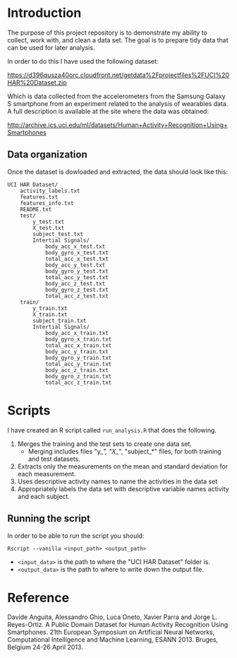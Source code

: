 
# Introduction

The purpose of this project repository is to demonstrate my ability to collect, work
with, and clean a data set. The goal is to prepare tidy data that can be used
for later analysis.

In order to do this I have used the following dataset:

https://d396qusza40orc.cloudfront.net/getdata%2Fprojectfiles%2FUCI%20HAR%20Dataset.zip

Which is data collected from the accelerometers from the Samsung  Galaxy S smartphone from an experiment
related to the analysis of wearables data. A full description is available at the site where the data was obtained:

http://archive.ics.uci.edu/ml/datasets/Human+Activity+Recognition+Using+Smartphones

## Data organization

Once the dataset is dowloaded and extracted, the data should look like this:

```
UCI HAR Dataset/
    activity_labels.txt
    features.txt
    features_info.txt
    README.txt
    test/
        y_test.txt
        X_test.txt
        subject_test.txt
        Intertial Signals/
            body_acc_x_test.txt
            body_gyro_x_test.txt
            total_acc_x_test.txt
            body_acc_y_test.txt
            body_gyro_y_test.txt
            total_acc_y_test.txt
            body_acc_z_test.txt
            body_gyro_z_test.txt
            total_acc_z_test.txt
    train/
        y_train.txt
        X_train.txt
        subject_train.txt
        Intertial Signals/
            body_acc_x_train.txt
            body_gyro_x_train.txt
            total_acc_x_train.txt
            body_acc_y_train.txt
            body_gyro_y_train.txt
            total_acc_y_train.txt
            body_acc_z_train.txt
            body_gyro_z_train.txt
            total_acc_z_train.txt
```

# Scripts

I have created an R script called `run_analysis.R` that does the following.

1. Merges the training and the test sets to create one data set.
    + Merging includes files "y_*", "X_*", "subject_*" files, for both training and test datasets.
2. Extracts only the measurements on the mean and standard deviation for each measurement.
3. Uses descriptive activity names to name the activities in the data set
4. Appropriately labels the data set with descriptive variable names activity and each subject.

## Running the script

In order to be able to run the script you should:

```
Rscript --vanilla <input_path> <output_path>
```

- `<input_data>` is the path to where the "UCI HAR Dataset" folder is.
- `<output_data>` is the path to where to write down the output file.


# Reference

Davide Anguita, Alessandro Ghio, Luca Oneto, Xavier Parra and Jorge L. Reyes-Ortiz. A Public Domain Dataset for Human Activity Recognition Using Smartphones. 21th European Symposium on Artificial Neural Networks, Computational Intelligence and Machine Learning, ESANN 2013. Bruges, Belgium 24-26 April 2013.
